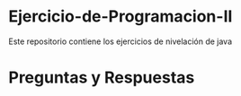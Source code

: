 # Ejercicio-de-Programacion-II
Este repositorio contiene los ejercicios de nivelación de java

# Preguntas y Respuestas 
